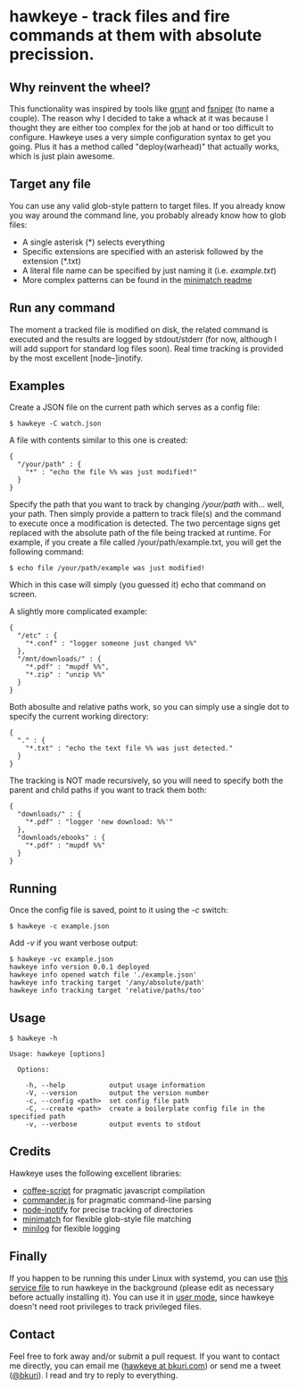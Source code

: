 # hawkeye - track files and fire commands at them with absolute precission.

Why reinvent the wheel?
-----------------------
This functionality was inspired by tools like [grunt][1] and [fsniper][2] (to name a couple). The reason why I decided to take a whack at it was because I thought they are either too complex for the job at hand or too difficult to configure. Hawkeye uses a very simple configuration syntax to get you going. Plus it has a method called "deploy(warhead)" that actually works, which is just plain awesome.

Target any file
---------------
You can use any valid glob-style pattern to target files. If you already know you way around the command line, you probably already know how to glob files:

* A single asterisk (\*) selects everything
* Specific extensions are specified with an asterisk followed by the extension (\*.txt)
* A literal file name can be specified by just naming it (i.e. *example.txt*)
* More complex patterns can be found in the [minimatch readme][3]

Run any command
---------------
The moment a tracked file is modified on disk, the related command is executed and the results are logged by stdout/stderr (for now, although I will add support for standard log files soon). Real time tracking is provided by the most excellent [node-]inotify.

Examples
--------
Create a JSON file on the current path which serves as a config file:

    $ hawkeye -C watch.json

A file with contents similar to this one is created:

    {
      "/your/path" : {
        "*" : "echo the file %% was just modified!"
      }
    }

Specify the path that you want to track by changing */your/path* with... well, your path. Then simply provide a pattern to track file(s) and the command to execute once a modification is detected. The two percentage signs get replaced with the absolute path of the file being tracked at runtime. For example, if you create a file called /your/path/example.txt, you will get the following command:

    $ echo file /your/path/example was just modified!

Which in this case will simply (you guessed it) echo that command on screen.

A slightly more complicated example:

    {
      "/etc" : {
        "*.conf" : "logger someone just changed %%"
      },
      "/mnt/downloads/" : {
        "*.pdf" : "mupdf %%",
        "*.zip" : "unzip %%"
      }
    }

Both abosulte and relative paths work, so you can simply use a single dot to specify the current working directory:

    {
      "." : {
        "*.txt" : "echo the text file %% was just detected."
      }
    }

The tracking is NOT made recursively, so you will need to specify both the parent and child paths if you want to track them both:

    {
      "downloads/" : {
        "*.pdf" : "logger 'new download: %%'"
      },
      "downloads/ebooks" : {
        "*.pdf" : "mupdf %%"
      }
    }

Running
-------
Once the config file is saved, point to it using the *-c* switch:

    $ hawkeye -c example.json

Add *-v* if you want verbose output:

    $ hawkeye -vc example.json
    hawkeye info version 0.0.1 deployed
    hawkeye info opened watch file './example.json'
    hawkeye info tracking target '/any/absolute/path'
    hawkeye info tracking target 'relative/paths/too'

Usage
-----
    $ hawkeye -h

    Usage: hawkeye [options]

      Options:

        -h, --help           output usage information
        -V, --version        output the version number
        -c, --config <path>  set config file path
        -C, --create <path>  create a boilerplate config file in the specified path
        -v, --verbose        output events to stdout

Credits
-------
Hawkeye uses the following excellent libraries:

* [coffee-script][3] for pragmatic javascript compilation
* [commander.js][4] for pragmatic command-line parsing
* [node-inotify][5] for precise tracking of directories
* [minimatch][6] for flexible glob-style file matching
* [minilog][7] for flexible logging

Finally
-------
If you happen to be running this under Linux with systemd, you can use [this service file][7] to run hawkeye in the background (please edit as necessary before actually installing it). You can use it in [user mode][8], since hawkeye doesn't need root privileges to track privileged files.

Contact
-------
Feel free to fork away and/or submit a pull request. If you want to contact me directly, you can email me ([hawkeye at bkuri.com][10]) or send me a tweet ([@bkuri][11]). I read and try to reply to everything.

[1]: http://gruntjs.com                                             "Grunt website"
[2]: https://github.com/l3ib/fsniper                                "fsniper"
[3]: https://coffeescript.org/                                      "CoffeeScript"
[4]: https://github.com/visionmedia/commander.js                    "Commander.js"
[5]: https://github.com/c4milo/node-inotify                         "node-inotify"
[6]: https://github.com/isaacs/minimatch                            "minimatch"
[7]: https://github.com/mixu/minilog                                "minilog"
[8]: https://wiki.archlinux.org/index.php/Systemd/User              "Arch FTW"
[9]: https://github.com/bkuri/hawkeye/raw/master/hawkeye.service    "systemd service file"
[10]: mailto:hawkeye@bkuri.com                                      "e-mail me"
[11]: https://twitter.com/bkuri                                     "tweet tweet"
